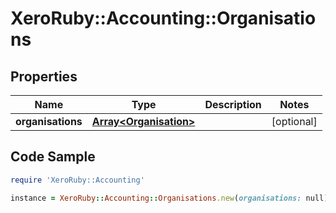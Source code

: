 # XeroRuby::Accounting::Organisations

## Properties

Name | Type | Description | Notes
------------ | ------------- | ------------- | -------------
**organisations** | [**Array&lt;Organisation&gt;**](Organisation.md) |  | [optional] 

## Code Sample

```ruby
require 'XeroRuby::Accounting'

instance = XeroRuby::Accounting::Organisations.new(organisations: null)
```


